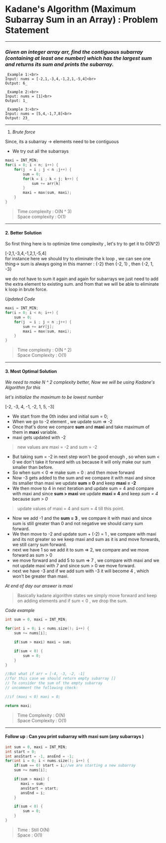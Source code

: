 # Kadane's Algorithm (Maximum Subarray Sum in an Array) : Problem Statement

---

### _Given an integer array arr, find the contiguous subarray (containing at least one number) which has the largest sum and returns its sum and prints the subarray._

```
_Example 1:<br>
Input: nums = [-2,1,-3,4,-1,2,1,-5,4]<br>
Output: 6_
```

```
_Example 2:<br>
Input: nums = [1]<br>
Output: 1_
```

```
_Example 3:<br>
Input: nums = [5,4,-1,7,8]<br>
Output: 23_
```

---

1. _Brute force_

Since, its a subarray -> elements need to be contiguous

- We try out all the subarrays

```cpp
maxi = INT_MIN;
for(i = 0; i < n; i++) {
    for(j  = i ; j < n ;j++) {
        sum = 0;
        for(k = i ; k < j; k++) {
            sum += arr[k]
        }
        maxi = max(sum, maxi);
    }
}
```

> Time complexity : O(N ^ 3) <br>
> Space complexity : O(1)

---

#### 2. Better Solution

So first thing here is to optimize time complexity , let's try to get it to O(N^2) <br>

[-2,1,-3,4,-1,2,1,-5,4]<br>
for instance here we should try to eliminate the k loop , we can see one thing->
sum is always going in this manner : {-2} then {-2, 1} , then {-2, 1, -3}<br>

we do not have to sum it again and again for subarrays we just need to add the extra element to existing sum. and from that we will be able to eliminate k loop in brute force.<br>

_Updated Code_

```cpp
maxi = INT_MIN;
for(i = 0; i < n; i++) {
    sum = 0;
    for(j  = i ; j < n ;j++) {
        sum += arr[j];
        maxi = max(sum, maxi);
    }
}
```

> Time complexity : O(N ^ 2) <br>
> Space Complexity : O(1)

---

#### 3. Most Optimal Solution

_We need to make N ^ 2 complexity better, Now we will be using Kadane's Algorithm for this_

_let's initialize the maximum to be lowest number_

[-2, -3, 4, -1, -2, 1, 5, -3]<br>

- We start from the 0th index and initial sum = 0;
- When we go to -2 element , we update sum => -2
- Once that's done we compare **sum** and **maxi** and take maximum of them in **maxi** variable.
- maxi gets updated with -2

> new values are maxi = -2 and sum = -2

- But taking sum = -2 in next step won't be good enough , so when sum < 0 we don't take it forward with us because it will only make our sum smaller than before.
- So when sum < 0 => make sum = 0 : and then move forward
- Now -3 gets added to the sum and we compare it with maxi and since its smaller than maxi we update **sum = 0** and keep **maxi = -2**
- We then move to 4 in next iteration and update sum = 4 and compare with maxi and since **sum > maxi** we update **maxi = 4** and keep _sum = 4_ because _sum > 0_

> update values of maxi = 4 and sum = 4 till this point.

- Now we add -1 and the **sum = 3** , we compare it with maxi and since sum is still greater than 0 and not negative we should carry sum forward.
- We then move to -2 and update sum + (-2) = 1 , we compare with maxi and its not greater so we keep maxi and sum as it is and move forwards, we still carry sum forward.
- next we have 1 so we add it to sum => 2, we compare and we move forward as sum > 0
- we move forward and add 5 to sum => 7 , we compare with maxi and we not update maxi with 7 and since sum > 0 we move forward.
- next we have -3 and if we add sum with -3 it will become 4 , which won't be greater than maxi.

_At end of day our answer is maxi_

> Basically kadane algorithm states we simply move forward and keep on adding elements and if sum < 0 , we drop the sum.

_Code example_

```cpp
int sum = 0, maxi = INT_MIN;

for(int i = 0; i < nums.size(); i++) {
    sum += nums[i];

    if(sum > maxi) maxi = sum;

    if(sum < 0) {
        sum = 0;
    }
}

//But what if arr = [-4, -3, -2, -1]
//for this case we should return empty subarray []
// To consider the sum of the empty subarray
// uncomment the following check:

//if (maxi < 0) maxi = 0;

return maxi;
```

> Time Complexity : O(N) <br>
> Space Complexity : O(1)

---

#### Follow up : Can you print subarray with maxi sum (any subarrays )

```cpp
int sum = 0, maxi = INT_MIN;
int start = 0;
int ansStart = -1, ansEnd = -1;
for(int i = 0; i < nums.size(); i++) {
    if(sum == 0) start = i;//we are starting a new subarray
    sum += nums[i];

    if(sum > maxi) {
       maxi = sum;
       ansStart = start;
       ansEnd = i;
    }

    if(sum < 0) {
        sum = 0;
    }
}
```

> Time : Still O(N) <br>
> Space : O(1)
